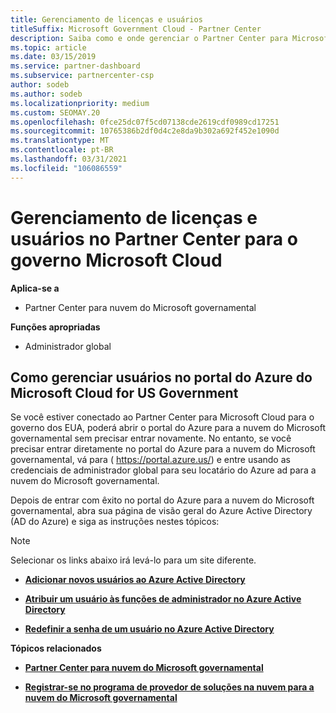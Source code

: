 ```yaml
---
title: Gerenciamento de licenças e usuários
titleSuffix: Microsoft Government Cloud - Partner Center
description: Saiba como e onde gerenciar o Partner Center para Microsoft Cloud para parceiros, clientes e licenças do governo dos EUA, bem como redefinições de senha.
ms.topic: article
ms.date: 03/15/2019
ms.service: partner-dashboard
ms.subservice: partnercenter-csp
author: sodeb
ms.author: sodeb
ms.localizationpriority: medium
ms.custom: SEOMAY.20
ms.openlocfilehash: 0fce25dc07f5cd07138cde2619cdf0989cd17251
ms.sourcegitcommit: 10765386b2df0d4c2e8da9b302a692f452e1090d
ms.translationtype: MT
ms.contentlocale: pt-BR
ms.lasthandoff: 03/31/2021
ms.locfileid: "106086559"
---
```

# <a name="user-and-license-management-in-partner-center-for-government-microsoft-cloud"></a>Gerenciamento de licenças e usuários no Partner Center para o governo Microsoft Cloud

**Aplica-se a**

- Partner Center para nuvem do Microsoft governamental

**Funções apropriadas**

- Administrador global

## <a name="how-to-manage-users-in-the-azure-portal-for-microsoft-cloud-for-us-government"></a>Como gerenciar usuários no portal do Azure do Microsoft Cloud for US Government

Se você estiver conectado ao Partner Center para Microsoft Cloud para o governo dos EUA, poderá abrir o portal do Azure para a nuvem do Microsoft governamental sem precisar entrar novamente. No entanto, se você precisar entrar diretamente no portal do Azure para a nuvem do Microsoft governamental, vá para ( https://portal.azure.us/) e entre usando as credenciais de administrador global para seu locatário do Azure ad para a nuvem do Microsoft governamental.

Depois de entrar com êxito no portal do Azure para a nuvem do Microsoft governamental, abra sua página de visão geral do Azure Active Directory (AD do Azure) e siga as instruções nestes tópicos:

> [!NOTE]  
> Selecionar os links abaixo irá levá-lo para um site diferente. 

-  [**Adicionar novos usuários ao Azure Active Directory**](/azure/active-directory/active-directory-users-create-azure-portal)

-  [**Atribuir um usuário às funções de administrador no Azure Active Directory**](/azure/active-directory/active-directory-users-assign-role-azure-portal)

-  [**Redefinir a senha de um usuário no Azure Active Directory**](/azure/active-directory/active-directory-users-reset-password-azure-portal)

**Tópicos relacionados**

-  [**Partner Center para nuvem do Microsoft governamental**](partner-center-for-microsoft-us-govt-cloud.md)

-  [**Registrar-se no programa de provedor de soluções na nuvem para a nuvem do Microsoft governamental**](enroll-in-csp-for-microsoft-us-govt-cloud.md)